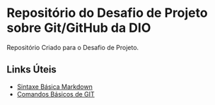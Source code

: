 # Repositório do Desafio de Projeto sobre Git/GitHub da DIO
Repositório Criado para o Desafio de Projeto.

## Links Úteis
- [Sintaxe Básica Markdown](https://www.markdownguide.org/basic-syntax/)
- [Comandos Básicos de GIT](https://www.hostinger.com.br/tutoriais/comandos-basicos-de-git)
